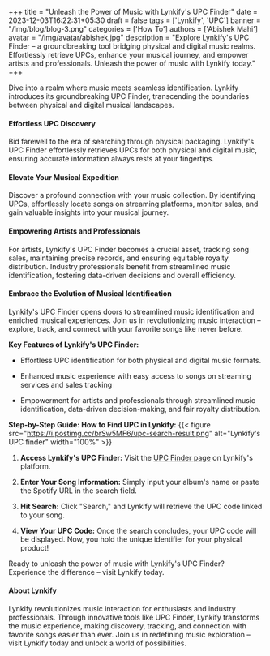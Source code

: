 +++
title = "Unleash the Power of Music with Lynkify's UPC Finder"
date = 2023-12-03T16:22:31+05:30
draft = false
tags = ['Lynkify', 'UPC']
banner = "/img/blog/blog-3.png"
categories = ['How To']
authors = ['Abishek Mahi']
avatar = "/img/avatar/abishek.jpg"
description = "Explore Lynkify's UPC Finder – a groundbreaking tool bridging physical and digital music realms. Effortlessly retrieve UPCs, enhance your musical journey, and empower artists and professionals. Unleash the power of music with Lynkify today."
+++

Dive into a realm where music meets seamless identification. Lynkify introduces its groundbreaking UPC Finder, transcending the boundaries between physical and digital musical landscapes.

#### Effortless UPC Discovery

Bid farewell to the era of searching through physical packaging. Lynkify's UPC Finder effortlessly retrieves UPCs for both physical and digital music, ensuring accurate information always rests at your fingertips.

#### Elevate Your Musical Expedition

Discover a profound connection with your music collection. By identifying UPCs, effortlessly locate songs on streaming platforms, monitor sales, and gain valuable insights into your musical journey.

#### Empowering Artists and Professionals

For artists, Lynkify's UPC Finder becomes a crucial asset, tracking song sales, maintaining precise records, and ensuring equitable royalty distribution. Industry professionals benefit from streamlined music identification, fostering data-driven decisions and overall efficiency.

#### Embrace the Evolution of Musical Identification

Lynkify's UPC Finder opens doors to streamlined music identification and enriched musical experiences. Join us in revolutionizing music interaction – explore, track, and connect with your favorite songs like never before.

**Key Features of Lynkify's UPC Finder:**
- Effortless UPC identification for both physical and digital music formats.
  
- Enhanced music experience with easy access to songs on streaming services and sales tracking
  
- Empowerment for artists and professionals through streamlined music identification, data-driven decision-making, and fair royalty distribution.

**Step-by-Step Guide: How to Find UPC in Lynkify:**
  {{< figure src="https://i.postimg.cc/brSw5MF6/upc-search-result.png" alt="Lynkify's UPC finder" width="100%" >}}

1. **Access Lynkify's UPC Finder:** Visit the [UPC Finder page](https://lynkify.in/upc-search) on Lynkify's platform.
   
2. **Enter Your Song Information:** Simply input your album's name or paste the Spotify URL in the search field.
   
3. **Hit Search:** Click "Search," and Lynkify will retrieve the UPC code linked to your song.
   
4. **View Your UPC Code:** Once the search concludes, your UPC code will be displayed. Now, you hold the unique identifier for your physical   product!

Ready to unleash the power of music with Lynkify's UPC Finder? Experience the difference – visit Lynkify today.

#### About Lynkify

Lynkify revolutionizes music interaction for enthusiasts and industry professionals. Through innovative tools like UPC Finder, Lynkify transforms the music experience, making discovery, tracking, and connection with favorite songs easier than ever. Join us in redefining music exploration – visit Lynkify today and unlock a world of possibilities.
